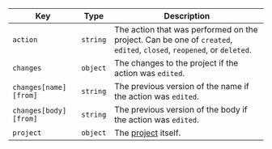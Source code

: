 | Key                   | Type     | Description                                                                                                          |
| --------------------- | -------- | -------------------------------------------------------------------------------------------------------------------- |
| `action`              | `string` | The action that was performed on the project. Can be one of `created`, `edited`, `closed`, `reopened`, or `deleted`. |
| `changes`             | `object` | The changes to the project if the action was `edited`.                                                               |
| `changes[name][from]` | `string` | The previous version of the name if the action was `edited`.                                                         |
| `changes[body][from]` | `string` | The previous version of the body if the action was `edited`.                                                         |
| `project`             | `object` | The [project](/rest/reference/projects) itself.                                                                      |
